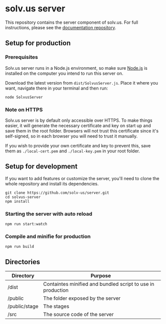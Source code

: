 # solv.us server
This repository contains the server component of solv.us. For full instructions, please see the [documentation repository](https://github.com/solv-us/documentation).

## Setup for production
### Prerequisites
Solv.us server runs in a Node.js environment, so make sure [Node.js](https://nodejs.org/en/) is installed on the computer you intend to run this server on. 

Download the latest version from ```dist/SolvusServer.js```. Place it where you want, navigate there in your terminal and then run:
```
node SolvusServer
```

### Note on HTTPS
Solv.us server is by default only accessible over HTTPS. To make things easier, it will generate the necessary certificate and key on start up and save them in the root folder. Browsers will not trust this certificate since it's self-signed, so in each browser you will need to trust it manually.

If you wish to provide your own certificate and key to prevent this, save them as ```./local-cert.pem``` and ```./local-key.pem``` in your root folder.

## Setup for development
If you want to add features or customize the server, you'll need to clone the whole repository and install its dependencies.

```
git clone https://github.com/solv-us/server.git
cd solvus-server
npm install
```

### Starting the server with auto reload
```
npm run start:watch
```

### Compile and minifie for production
```
npm run build
```

## Directories

| Directory         | Purpose                                                              |
|-------------------|----------------------------------------------------------------------|
| /dist             | Containtes minified and bundled script to use in production |
| /public           | The folder exposed by the server                                     |
| /public/stage     | The stages                                                           |
| /src              | The source code of the server                                        |